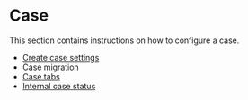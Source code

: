 # Case

This section contains instructions on how to configure a case.

- [Create case settings](creating-case-settings.md)
- [Case migration](case-migration.md)
- [Case tabs](case-tabs.md)
- [Internal case status](internal-case-status.md)
